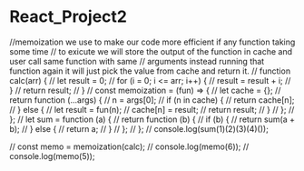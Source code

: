 # React_Project2

//memoization we use to make our code more efficient if any function taking some time
// to exicute we will store the output of the function in cache and user call same function with same
// arguments instead running that function again it will just pick the value from cache and return it.
// function calc(arr) {
// let result = 0;
// for (i = 0; i <= arr; i++) {
// result = result + i;
// }
// return result;
// }
// const memoization = (fun) => {
// let cache = {};
// return function (...args) {
// n = args[0];
// if (n in cache) {
// return cache[n];
// } else {
// let result = fun(n);
// cache[n] = result;
// return result;
// }
// };
// };
// let sum = function (a) {
// return function (b) {
// if (b) {
// return sum(a + b);
// } else {
// return a;
// }
// };
// };
// console.log(sum(1)(2)(3)(4)());

// const memo = memoization(calc);
// console.log(memo(6));
// console.log(memo(5));
